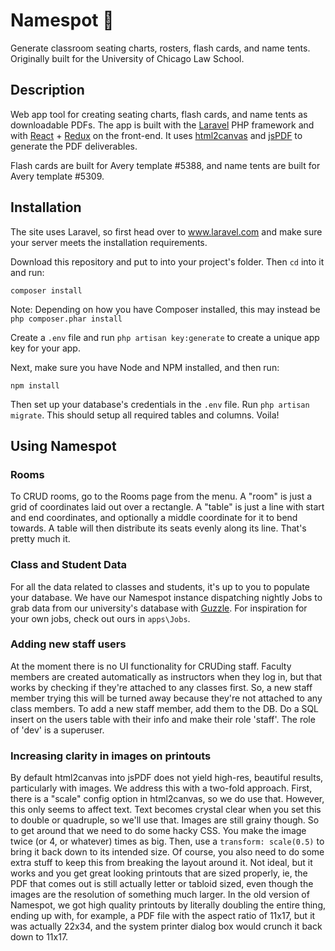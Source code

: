 # Namespot 💺
Generate classroom seating charts, rosters, flash cards, and name tents. Originally built for the University of Chicago Law School.

## Description
Web app tool for creating seating charts, flash cards, and name tents as downloadable PDFs. The app is built with the [Laravel](https://github.com/laravel/laravel) PHP framework and with [React](https://github.com/facebook/react) + [Redux](https://github.com/reduxjs/redux) on the front-end. It uses [html2canvas](https://github.com/niklasvh/html2canvas) and [jsPDF](https://github.com/MrRio/jsPDF) to generate the PDF deliverables.

Flash cards are built for Avery template #5388, and name tents are built for Avery template #5309.

## Installation
The site uses Laravel, so first head over to www.laravel.com and make sure your server meets the installation requirements.

Download this repository and put to into your project's folder. Then ```cd``` into it and run:

```composer install```

Note: Depending on how you have Composer installed, this may instead be ```php composer.phar install```

Create a ```.env``` file and run  ```php artisan key:generate``` to create a unique app key for your app.

Next, make sure you have Node and NPM installed, and then run:

```npm install```

Then set up your database's credentials in the ```.env``` file. Run ```php artisan migrate```. This should setup all required tables and columns. Voila!

## Using Namespot

### Rooms
To CRUD rooms, go to the Rooms page from the menu. A "room" is just a grid of coordinates laid out over a rectangle. A "table" is just a line with start and end coordinates, and optionally a middle coordinate for it to bend towards. A table will then distribute its seats evenly along its line. That's pretty much it.

### Class and Student Data
For all the data related to classes and students, it's up to you to populate your database. We have our Namespot instance dispatching nightly Jobs to grab data from our university's database with [Guzzle](https://github.com/guzzle/guzzle). For inspiration for your own jobs, check out ours in ```apps\Jobs```.

### Adding new staff users
At the moment there is no UI functionality for CRUDing staff. Faculty members are created automatically as instructors when they log in, but that works by checking if they're attached to any classes first. So, a new staff member trying this will be turned away because they're not attached to any class members. To add a new staff member, add them to the DB. Do a SQL insert on the users table with their info and make their role 'staff'. The role of 'dev' is a superuser.

### Increasing clarity in images on printouts
By default html2canvas into jsPDF does not yield high-res, beautiful results, particularly with images. We address this with a two-fold approach. First, there is a "scale" config option in html2canvas, so we do use that. However, this only seems to affect text. Text becomes crystal clear when you set this to double or quadruple, so we'll use that. Images are still grainy though. So to get around that we need to do some hacky CSS. You make the image twice (or 4, or whatever) times as big. Then, use a ```transform: scale(0.5)``` to bring it back down to its intended size. Of course, you also need to do some extra stuff to keep this from breaking the layout around it. Not ideal, but it works and you get great looking printouts that are sized properly, ie, the PDF that comes out is still actually letter or tabloid sized, even though the images are the resolution of something much larger. In the old version of Namespot, we got high quality printouts by literally doubling the entire thing, ending up with, for example, a PDF file with the aspect ratio of 11x17, but it was actually 22x34, and the system printer dialog box would crunch it back down to 11x17.
